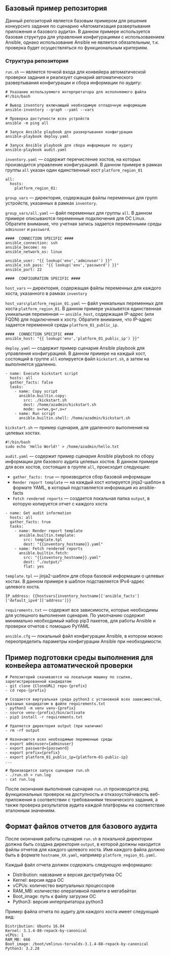 ## Базовый пример репозитория

Данный репозиторий является базовым примером для решения конкурснго задания по сценарию «Автоматизация развертывания приложения и базового аудита».
В данном примере используется базовая структура для управления конфигурациями с использоваением Ansible, однако использование Ansible не является обязательным, т.к. проверка будет осуществляться по функциональным критериям.

### Структура репозитория
`run.sh` — является точкой входа для конвейера автоматической проверки задания и реализует сценарий автоматического развертывания конфигурации и сбора информации по аудиту:

```
# Указание используемого интерпретатора для исполняемого файла
#!/bin/bash

# Вывод inventory включающий необходимую отладочную информацию
ansible-inventory --graph --yaml --vars

# Проверка доступности всех устройств
ansible -m ping all 

# Запуск Ansible playbook для развертывания конфигурации
ansible-playbook deploy.yaml

# Запуск Ansible playbook для сбора информации по аудиту
ansible-playbook audit.yaml
```
`inventory.yaml` — содержит перечисление хостов, на которых производится управление конфигурацией. В данном примере в рамках группы `all` указан один единственный хост `platform_region_01`

```
all: 
  hosts:
    platform_region_01:
```

`group_vars` — директория, содержащая файлы переменных для групп устройств, указанных в рамках `inventory`.

`group_vars/all.yaml` — файл переменных для группы `all`. В данном примере описываются переменные подключения для ОС Linux. Обратите внимание, что учетная запись задается переменными среды `adminuser` и `password`. 

```
####  CONNECTION SPECIFIC ####
ansible_connection: ssh
ansible_become: no
ansible_network_os: linux

ansible_user: "{{ lookup('env','adminuser') }}"
ansible_ssh_pass: "{{ lookup('env','password') }}"
ansible_port: 22

####  CONFIGURATION SPECIFIC ####
```

`host_vars` — директория, содержащая файлы переменных для каждого хоста, указанного в рамках `inventory`

`host_vars\platform_region_01.yaml` — файл уникальных переменных для хоста `platform_region_01`. В данном примере указывется единственная уникальная переменная — `ansible_host`, содержащая IP-адрес (или FQDN) для подключения к хосту. Обратите внимание, что IP-адрес задается переменной среды `platform_01_public_ip`. 


```
####  CONNECTION SPECIFIC ####
ansible_host: "{{ lookup('env','platform_01_public_ip') }}"
```

`deploy.yaml` — содержит пример сценария Ansible playbook для управления конфигурацией. В данном примере на каждый хост, состоящий в группе `all` копируется файл `kickstart.sh`, а затем на выполняется удаленно.

```
- name: Execute kickstart script
  hosts: all
  gather_facts: false
  tasks:
    - name: Copy script
      ansible.builtin.copy:
        src: ./kickstart.sh
        dest: /home/azadmin/kickstart.sh
        mode: u=rwx,g=r,o=r
    - name: Run script
      ansible.builtin.shell: /home/azadmin/kickstart.sh
```

`kickstart.sh` — пример сценария, для удаленного выполнения на целевых хостах. 

```
#!/bin/bash
sudo echo 'Hello World!' > /home/azadmin/hello.txt
```

`audit.yaml` — содержит пример сценария Ansible playbook по сбору информации для базового аудита целевых хостов. В данном примере для всех хостов, состоящих в группе `all`, происходит следующее:
 - `gather_facts: true` — производится сбор базовой информации 
 - `Render report template` — на каждый хост копируется jinja2-шаблон в формате YAML, в который подставляется информация из ansible-facts
 - `Fetch rendered reports` — создается локальная папка `output`, в которую копируется отчет с каждого хоста
 
```
- name: Get audit information
  hosts: all
  gather_facts: true
  tasks:
    - name: Render report template
      ansible.builtin.template:
        src: template.tpl
        dest: "{{inventory_hostname}}.yaml"
    - name: Fetch rendered reports
      ansible.builtin.fetch:
        src: "{{inventory_hostname}}.yaml"
        dest: "./output/"
        flat: yes
```

`template.tpl` — jinja2-шаблон для сбора базовой информации о целевых хостах. В данном примере в шаблон подставляется IPv4-адрес целевого хоста.

```
IP_address: {{hostvars[inventory_hostname]['ansible_facts']['default_ipv4']['address']}}
```

`requirements.txt` — содержит все зависимости, которые необходимы для успешного выполнения сценария. По умолчанию содержит минимально необходимый набор pip3 пакетов, для работы Ansible и проверки отчетов с помощью PyYAML

`ansible.cfg` — локальный файл конфигурации Ansible, в котором можно переопределить параметры конфигурации Ansible при необходимости.

## Пример подготовки среды выполнения для конвейера автоматической проверки

```
# Репозиторий скачивается на локальную машину по ссылке, зарегистрированной кандидатом
- git clone {CloneURL} repo-{prefix}
- cd repo-{prefix}

# Создается виртуальная среда python3 с установкой всех зависимостей, указаных кандидатом в файле requirements.txt
- python3 -m venv venv-{prefix}          
- source venv-{prefix}/bin/activate
- pip3 install -r requirements.txt

# Удаляется директория output (при наличии)
- rm -rf output

# Назначаются всех необходимые переменные среды
- export adminuser={adminuser}
- export password={password}
- export prefix={prefix}
- export platform_01_public_ip={platform-01-public-ip}
...

# Производится запуск сценария run.sh
- ./run.sh > run.log
- cat run.log
```

После окончания выполнения сценария `run.sh` производится ряд функциональных проверок на доступность и отказоустойчивость веб-приложения в соответствии с требованиями технического задания, а также проверка результатов аудита каждой платформы на соответствие эталонным значениям.

## Формат файлов отчетов для базового аудита

После окончания работы сценария `run.sh` в локальной директории должна быть создана директория `output`, в которой должны находится файлы отчетов для каждого целевого хоста. Имя каждого файла должно быть в формате `hostname_XX.yaml`, например `platform_region_01.yaml`.

Каждый файл отчета должен содержать следующую информацию:

- Distribution: навзвание и версия дистрибутива ОС
- Kernel: версия ядра ОС
- vCPUs: количество виртуальных процессоров
- RAM_MB: количество оперативной памяти в мегабайтах
- Boot_image: путь к файлу загрузки ОС
- Python3: версия интерпритатора python3

Пример файла отчета по аудиту для каждого хоста имеет следующий вид:

```
Distribution: Ubuntu 16.04
Kernel: 3.1.4-88-repack-by-canonical
vCPUs: 1
RAM_MB: 666
Boot_image: /boot/vmlinus-torvalds-3.1.4-88-repack-by-canonical
Python3: 3.2.28
```
